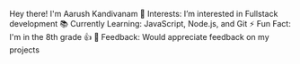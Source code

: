  Hey there! I'm Aarush Kandivanam
👀 Interests: I’m interested in Fullstack development
📚 Currently Learning: JavaScript, Node.js, and Git
⚡ Fun Fact: I'm in the 8th grade 👍
💬 Feedback: Would appreciate feedback on my projects

<!---
babaarush/babaarush is a ✨ special ✨ repository because its `README.md` (this file) appears on your GitHub profile.
You can click the Preview link to take a look at your changes.
--->
